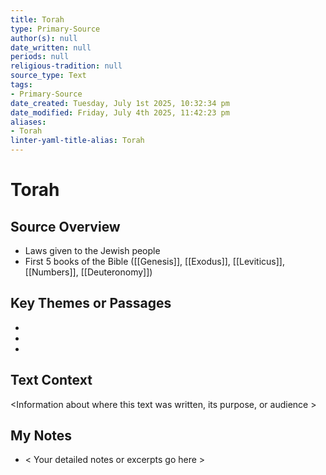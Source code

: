 ```yaml
---
title: Torah
type: Primary-Source
author(s): null
date_written: null
periods: null
religious-tradition: null
source_type: Text
tags:
- Primary-Source
date_created: Tuesday, July 1st 2025, 10:32:34 pm
date_modified: Friday, July 4th 2025, 11:42:23 pm
aliases:
- Torah
linter-yaml-title-alias: Torah
---
```


# Torah

## Source Overview
- Laws given to the Jewish people
- First 5 books of the Bible ([[Genesis]], [[Exodus]], [[Leviticus]], [[Numbers]], [[Deuteronomy]])

## Key Themes or Passages
-  
-  
-  

## Text Context
<Information about where this text was written, its purpose, or audience >

## My Notes
- < Your detailed notes or excerpts go here >

